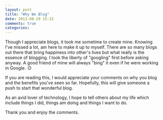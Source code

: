 ```yaml
---
layout: post
title: "Why We Blog"
date: 2013-08-29 15:32
comments: true
categories: 
---
```


<p>Though I appreciate blogs, it took me sometime to create mine. Knowing I've missed a lot, am here to make it up to myself. There are so many blogs out there that bring happiness into other's lives but what really is the essence of blogging. I took the liberty of "googling" first before asking anyway. A good friend of mine will always "bing" it even if he were working in Google. :D</p><p>If you are reading this, I would appreciate your comments on why you blog and the benefits you've seen so far. Hopefully, this will give someone a push to start that wonderful blog.</p><p>As an avid lover of technology, I hope to tell others about my life which include things I did, things am doing and things I want to do.</p><p>Thank you and enjoy the comments.</p>